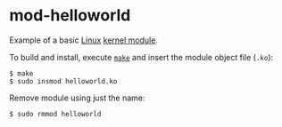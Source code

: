 # mod-helloworld
Example of a basic [Linux][linux] [kernel module][module].

To build and install, execute [`make`][make] and insert the module object file (`.ko`):
```
$ make
$ sudo insmod helloworld.ko
```

Remove module using just the name:

`$ sudo rmmod helloworld`


[linux]: https://en.wikipedia.org/wiki/Linux
[make]: https://www.gnu.org/software/make/
[module]: https://en.wikipedia.org/wiki/Loadable_kernel_module#Linux

